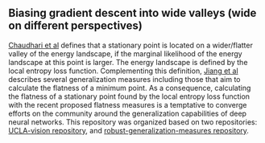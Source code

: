 ## Biasing gradient descent into wide valleys (wide on different perspectives)

[Chaudhari et al](https://arxiv.org/abs/1611.01838) defines that a stationary point is located on a wider/flatter valley of the energy landscape, if the marginal likelihood of the energy landscape at this point is larger. The energy landscape is defined by the local entropy loss function. Complementing this definition, [Jiang et al](https://arxiv.org/abs/1912.02178) describes several generalization measures including those that aim to calculate the flatness of a minimum point. As a consequence, calculating the flatness of a stationary point found by the local entropy loss function with the recent proposed flatness measures is a temptative to converge efforts on the community around the generalization capabilities of deep neural networks. This repository was organized based on two repositories: [UCLA-vision repository](https://github.com/ucla-vision/entropy-sgd/tree/master/python), and [robust-generalization-measures repository](https://github.com/nitarshan/robust-generalization-measures/blob/master/data/generation/measures.py).